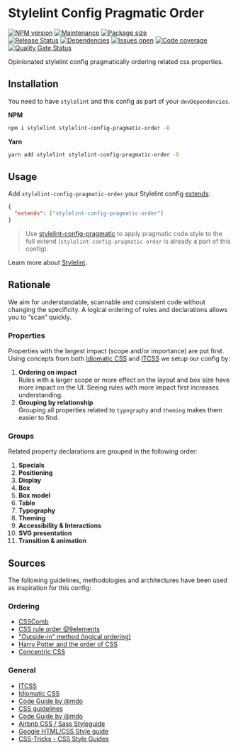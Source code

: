 # Stylelint Config Pragmatic Order

[![NPM version][version-shield]][version-url]
[![Maintenance][maintenance-shield]][maintenance-url]
[![Package size][package-size-shield]][package-size-url] \
[![Release Status][release-status-shield]][release-status-url]
[![Dependencies][dependencies-shield]][dependencies-url]
[![Issues open][issues-shield]][issues-url]
[![Code coverage][coverage-shield]][coverage-url]
[![Quality Gate Status][quality-shield]][quality-url]

Opinionated stylelint config pragmatically ordering related css properties.

## Installation

You need to have `stylelint` and this config as part of your `devDependencies`.

**NPM**

```sh
npm i stylelint stylelint-config-pragmatic-order -D
```

**Yarn**

```sh
yarn add stylelint stylelint-config-pragmatic-order -D
```

## Usage

Add `stylelint-config-pragmatic-order` your Stylelint config [extends](https://github.com/stylelint/stylelint/blob/master/docs/user-guide/configure.md#extends):

```json
{
  "extends": ["stylelint-config-pragmatic-order"]
}
```

> Use [stylelint-config-pragmatic](https://www.npmjs.com/package/stylelint-config-pragmatic) to apply pragmatic code style to the full extend (`stylelint-config-pragmatic-order` is already a part
> of this config).

Learn more about [Stylelint](https://stylelint.io/).

## Rationale

We aim for understandable, scannable and consistent code without changing the specificity.
A logical ordering of rules and declarations allows you to “scan” quickly.

### Properties

Properties with the largest impact (scope and/or importance) are put first.
Using concepts from both [Idiomatic CSS] and [ITCSS] we setup our config by:

1. **Ordering on impact**\
   Rules with a larger scope or more effect on the layout and box size have more impact on the UI.
   Seeing rules with more impact first increases understanding.
2. **Grouping by relationship**\
   Grouping all properties related to `typography` and `theming` makes them easier to find.

### Groups

Related property declarations are grouped in the following order:

1. **Specials**
1. **Positioning**
1. **Display**
1. **Box**
1. **Box model**
1. **Table**
1. **Typography**
1. **Theming**
1. **Accessibility & Interactions**
1. **SVG presentation**
1. **Transition & animation**

## Sources

The following guidelines, methodologies and architectures have been used as inspiration for this config:

### Ordering

- [CSSComb](https://github.com/csscomb/csscomb.js)
- [CSS rule order @9elements](https://9elements.com/css-rule-order/)
- ["Outside-in" method (logical ordering)](https://webdesign.tutsplus.com/articles/outside-in-ordering-css-properties-by-importance--cms-21685)
- [Harry Potter and the order of CSS](https://dev.to/thekashey/happy-potter-and-the-order-of-css-5ec)
- [Concentric CSS](https://github.com/brandon-rhodes/Concentric-CSS/blob/master/style3.css)

### General

- [ITCSS]
- [Idiomatic CSS]
- [Code Guide by @mdo](https://codeguide.co/#css)
- [CSS guidelines](https://cssguidelin.es/)
- [Code Guide by @mdo](https://codeguide.co/#css)
- [Airbnb CSS / Sass Styleguide](https://github.com/airbnb/css#css)
- [Google HTML/CSS Style guide](https://google.github.io/styleguide/htmlcssguide.html#CSS_Formatting_Rules)
- [CSS-Tricks - CSS Style Guides](https://css-tricks.com/css-style-guides/)

[idiomatic css]: https://github.com/necolas/idiomatic-css
[itcss]: https://www.xfive.co/blog/itcss-scalable-maintainable-css-architecture/
[version-shield]: https://img.shields.io/npm/v/stylelint-config-pragmatic-order
[version-url]: https://www.npmjs.com/package/stylelint-config-pragmatic-order
[maintenance-shield]: https://img.shields.io/maintenance/yes/2020?color=blue
[maintenance-url]: https://github.com/pvds/stylelint-config-pragmatic-order/graphs/commit-activity
[package-size-shield]: https://img.shields.io/bundlephobia/min/stylelint-config-pragmatic-order?label=size
[package-size-url]: https://bundlephobia.com/result?p=stylelint-config-pragmatic-order
[release-status-shield]: https://img.shields.io/github/workflow/status/pvds/stylelint-config-pragmatic-order/release
[release-status-url]: https://github.com/pvds/stylelint-config-pragmatic-order/actions?query=workflow%3Arelease
[dependencies-shield]: https://img.shields.io/david/pvds/stylelint-config-pragmatic-order
[dependencies-url]: https://github.com/pvds/stylelint-config-pragmatic-order
[issues-shield]: https://img.shields.io/github/issues/pvds/stylelint-config-pragmatic-order
[issues-url]: https://github.com/pvds/stylelint-config-pragmatic-order/issues
[coverage-shield]: https://img.shields.io/codecov/c/github/pvds/stylelint-config-pragmatic-order
[coverage-url]: https://codecov.io/gh/pvds/stylelint-config-pragmatic-order
[quality-shield]: https://img.shields.io/sonar/quality_gate/pvds_stylelint-config-pragmatic-order?server=https%3A%2F%2Fsonarcloud.io
[quality-url]: https://sonarcloud.io/dashboard?id=pvds_stylelint-config-pragmatic-order
